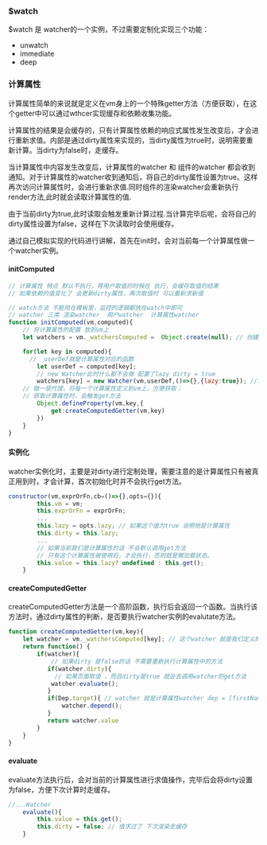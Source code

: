### $watch
$watch 是 watcher的一个实例，不过需要定制化实现三个功能：
- unwatch
- immediate
- deep

### 计算属性

计算属性简单的来说就是定义在vm身上的一个特殊getter方法（方便获取），在这个getter中可以通过wthcer实现缓存和依赖收集功能。

计算属性的结果是会缓存的，只有计算属性依赖的响应式属性发生改变后，才会进行重新求值。内部是通过dirty属性来实现的，当dirty属性为true时，说明需要重新计算。当dirty为false时，走缓存。


当计算属性中内容发生改变后，计算属性的watcher 和 组件的watcher 都会收到通知。对于计算属性的watcher收到通知后，将自己的dirty属性设置为true。这样再次访问计算属性时，会进行重新求值.同时组件的渲染watcher会重新执行render方法,此时就会读取计算属性的值.

由于当前dirty为true,此时读取会触发重新计算过程.当计算完毕后呢，会将自己的dirty属性设置为false，这样在下次读取时会使用缓存。

通过自己模拟实现的代码进行讲解，首先在init时，会对当前每一个计算属性做一个watcher实例。

#### initComputed

```js
// 计算属性 特点 默认不执行，等用户取值的时候在 执行，会缓存取值的结果
// 如果依赖的值变化了 会更新dirty属性，再次取值时 可以重新求新值

// watch方法 不能用在模板里，监控的逻辑都放在watch中即可
// watcher 三类 渲染watcher  用户watcher  计算属性watcher
function initComputed(vm,computed){
    // 将计算属性的配置 放到vm上
    let watchers = vm._watchersComputed =  Object.create(null); // 创建存储计算属性的watcher的对象

    for(let key in computed){ 
      //  userDef就是计算属性对应的函数
        let userDef = computed[key]; 
        // new Watcher此时什么都不会做 配置了lazy dirty = true
        watchers[key] = new Watcher(vm,userDef,()=>{},{lazy:true}); //lazy标识当前为计算属性，初始化（new时）时不会进行求值
    // 做一层代理，将每一个计算属性定义到vm上，方便获取；
    // 获取计算属性时，会触发get方法  
        Object.defineProperty(vm,key,{
            get:createComputedGetter(vm,key)
        }) 
    }
}
```

#### 实例化

watcher实例化时，主要是对dirty进行定制处理，需要注意的是计算属性只有被真正用到时，才会计算，首次初始化时并不会执行get方法。

```js
constructor(vm,exprOrFn,cb=()=>{},opts={}){
        this.vm = vm;
        this.exprOrFn = exprOrFn;
        ...
        this.lazy = opts.lazy; // 如果这个值为true 说明他是计算属性
        this.dirty = this.lazy;
        ...        
        // 如果当前我们是计算属性的话 不会默认调用get方法
        // 只有这个计算属性被使用后，才会执行，否则就是懒加载状态。
        this.value = this.lazy? undefined : this.get();         
    }

```

#### createComputedGetter

createComputedGetter方法是一个高阶函数，执行后会返回一个函数。当执行该方法时，通过dirty属性的判断，是否要执行watcher实例的evalutate方法。

```js
function createComputedGetter(vm,key){
    let watcher = vm._watchersComputed[key]; // 这个watcher 就是我们定义的计算属性watcher
    return function() { 
        if(watcher){
            // 如果dirty 是false的话 不需要重新执行计算属性中的方法
           if(watcher.dirty){ 
             // 如果页面取值 ，而且dirty是true 就会去调用watcher的get方法
            watcher.evaluate();
           } 
           if(Dep.target){ // watcher 就是计算属性watcher dep = [firstName.dep,lastName.Dep]
               watcher.depend();
           }
           return watcher.value
        }
    }
}
```

#### evaluate

evaluate方法执行后，会对当前的计算属性进行求值操作，完毕后会将dirty设置为false，方便下次计算时走缓存。

```js
//...Watcher
    evaluate(){
        this.value = this.get();
        this.dirty = false; // 值求过了 下次渲染走缓存
    }
```